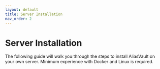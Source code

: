 ```yaml
---
layout: default
title: Server Installation
nav_order: 2
---
```


# Server Installation
The following guide will walk you through the steps to install AliasVault on your own server. Minimum experience with Docker and Linux is required.
